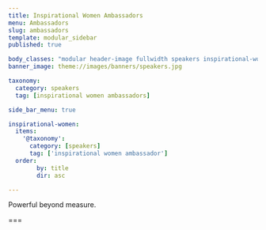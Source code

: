```yaml
---
title: Inspirational Women Ambassadors
menu: Ambassadors
slug: ambassadors
template: modular_sidebar
published: true

body_classes: "modular header-image fullwidth speakers inspirational-women-ambassadors"
banner_image: theme://images/banners/speakers.jpg

taxonomy:
  category: speakers
  tag: [inspirational women ambassadors]

side_bar_menu: true

inspirational-women:
  items:
    '@taxonomy':
      category: [speakers]
      tag: ['inspirational women ambassador']
  order:
        by: title
        dir: asc

---
```


Powerful beyond measure.

===

